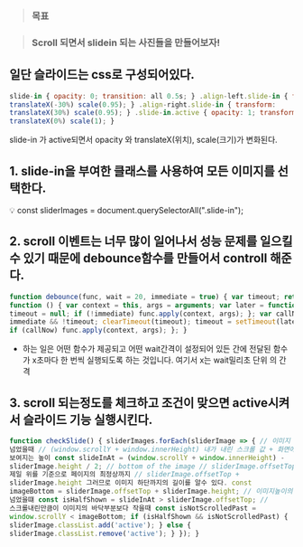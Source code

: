 > <h3>목표</h3>

> <h3>Scroll 되면서 slidein 되는 사진들을 만들어보자!</h3>

## 일단 슬라이드는 css로 구성되어있다.

```jsx
slide-in { opacity: 0; transition: all 0.5s; } .align-left.slide-in { transform:
translateX(-30%) scale(0.95); } .align-right.slide-in { transform:
translateX(30%) scale(0.95); } .slide-in.active { opacity: 1; transform:
translateX(0%) scale(1); }
```

slide-in 가 active되면서 opacity 와 translateX(위치), scale(크기)가 변화된다.

## 1. slide-in을 부여한 클래스를 사용하여 모든 이미지를 선택한다.

<aside>
💡 const sliderImages = document.querySelectorAll(".slide-in");

</aside>

## 2. scroll 이벤트는 너무 많이 일어나서 성능 문제를 일으킬수 있기 때문에 debounce함수를 만들어서 controll 해준다.

```jsx
function debounce(func, wait = 20, immediate = true) { var timeout; return
function () { var context = this, args = arguments; var later = function () {
timeout = null; if (!immediate) func.apply(context, args); }; var callNow =
immediate && !timeout; clearTimeout(timeout); timeout = setTimeout(later, wait);
if (callNow) func.apply(context, args); }; }
```

- 하는 일은 어떤 함수가 제공되고 어떤 wait간격이 설정되어 있든 간에 전달된 함수가 x초마다 한 번씩 실행되도록 하는 것입니다. 여기서 x는 wait밀리초 단위 의 간격

## 3. scroll 되는정도를 체크하고 조건이 맞으면 active시켜서 슬라이드 기능 실행시킨다.

```jsx
function checkSlide() { sliderImages.forEach(sliderImage => { // 이미지 반을
넘었을때 // (window.scrollY + window.innerHeight) 내가 내린 스크롤 값 + 화면에
보여지는 높이 const slideInAt = (window.scrollY + window.innerHeight) -
sliderImage.height / 2; // bottom of the image // sliderImage.offsetTop 사진
제일 위를 기준으로 페이지의 최정상까지 // sliderImage.offsetTop +
sliderImage.height 그러므로 이미지 하단까지의 길이를 알수 있다. const
imageBottom = sliderImage.offsetTop + sliderImage.height; // 이미지높이의 반을
넘었을떄 const isHalfShown = slideInAt > sliderImage.offsetTop; //
스크롤내린만큼이 이미지의 바닥부분보다 작을때 const isNotScrolledPast =
window.scrollY < imageBottom; if (isHalfShown && isNotScrolledPast) {
sliderImage.classList.add('active'); } else {
sliderImage.classList.remove('active'); } }); }
```
